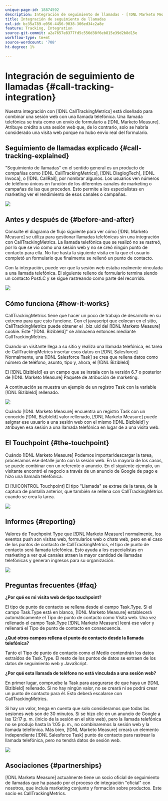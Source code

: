 ```yaml
---
unique-page-id: 18874592
description: Integración de seguimiento de llamadas - [!DNL Marketo Measure] - Documentación del producto
title: Integración de seguimiento de llamadas
exl-id: bc35a789-e056-4456-9038-306ed34c2a8e
feature: Tracking, Integration
source-git-commit: a2a7657e8377fd5c556d38f6eb815e39d2b8d15e
workflow-type: tm+mt
source-wordcount: '708'
ht-degree: 1%

---
```


# Integración de seguimiento de llamadas {#call-tracking-integration}

Nuestra integración con [!DNL CallTrackingMetrics] está diseñado para combinar una sesión web con una llamada telefónica. Una llamada telefónica se trata como un envío de formulario a [!DNL Marketo Measure]. Atribuye crédito a una sesión web que, de lo contrario, solo se habría considerado una visita web porque no hubo envío real del formulario.

## Seguimiento de llamadas explicado {#call-tracking-explained}

&quot;Seguimiento de llamadas&quot; en el sentido general es un producto de compañías como [!DNL CallTrackingMetrics], [!DNL DiaglogTech], [!DNL Invoca], o [!DNL CallRail], por nombrar algunos. Los usuarios ven números de teléfono únicos en función de los diferentes canales de marketing o campañas de las que proceden. Esto permite a los especialistas en marketing ver el rendimiento de esos canales o campañas.

![](assets/1.png)

## Antes y después de {#before-and-after}

Consulte el diagrama de flujo siguiente para ver cómo [!DNL Marketo Measure] se utiliza para gestionar llamadas telefónicas sin una integración con CallTrackingMetrics. La llamada telefónica que se realizó no se rastreó, por lo que se vio como una sesión web y no se creó ningún punto de contacto para ella. No fue hasta la siguiente visita en la que el usuario completó un formulario que finalmente se rellenó un punto de contacto.

Con la integración, puede ver que la sesión web estaba realmente vinculada a una llamada telefónica. El siguiente relleno de formulario termina siendo un contacto PostLC y se sigue rastreando como parte del recorrido.

![](assets/2.png)

## Cómo funciona {#how-it-works}

CallTrackingMetrics tiene que hacer un poco de trabajo de desarrollo en su extremo para que esto funcione. Con el javascript que colocan en el sitio, CallTrackingMetrics puede obtener el _biz_uid del [!DNL Marketo Measure] cookie. Este &quot;[!DNL BizibleId]&quot; se almacena entonces mediante CallTrackingMetrics.

Cuando un visitante llega a su sitio y realiza una llamada telefónica, es tarea de CallTrackingMetrics insertar esos datos en [!DNL Salesforce]  Normalmente, una [!DNL Salesforce Task] se crea que rellena datos como número de teléfono, asunto, tipo y, ahora, el [!DNL BizibleId]

El [!DNL BizibleId] es un campo que se instala con la versión 6.7 o posterior de [!DNL Marketo Measure] Paquete de atribución de marketing.

A continuación se muestra un ejemplo de un registro Task con la variable [!DNL BizibleId] rellenado.

![](assets/3.png)

Cuándo [!DNL Marketo Measure] encuentra un registro Task con un conocido [!DNL BizibleId] valor rellenado, [!DNL Marketo Measure] puede asignar ese usuario a una sesión web con el mismo [!DNL BizibleId] y atribuyen esa sesión a una llamada telefónica en lugar de a una visita web.

## El Touchpoint {#the-touchpoint}

Cuándo [!DNL Marketo Measure] Podemos importar/descargar la tarea, procesamos ese detalle junto con la sesión web. En la mayoría de los casos, se puede combinar con un referente o anuncio. En el siguiente ejemplo, un visitante encontró el negocio a través de un anuncio de Google de pago e hizo una llamada telefónica.

El [!UICONTROL Touchpoint] El tipo &quot;Llamada&quot; se extrae de la tarea, de la captura de pantalla anterior, que también se rellena con CallTrackingMetrics cuando se crea la tarea.

![](assets/4.png)

## Informes {#reporting}

Valores de Touchpoint Type que [!DNL Marketo Measure] normalmente, los eventos push son visitas web, formularios web o chats web, pero en el caso de los puntos de contacto de CallTrackingMetrics, el tipo de punto de contacto será llamada telefónica. Esto ayuda a los especialistas en marketing a ver qué canales atraen la mayor cantidad de llamadas telefónicas y generan ingresos para su organización.

![](assets/5.png)

## Preguntas frecuentes {#faq}

**¿Por qué es mi visita web de tipo touchpoint?**

El tipo de punto de contacto se rellena desde el campo Task.Type. Si el campo Task.Type está en blanco, [!DNL Marketo Measure] establecerá automáticamente el Tipo de punto de contacto como Visita web. Una vez rellenado el campo Task.Type [!DNL Marketo Measure] leerá ese valor y rellenará el Tipo de punto de contacto en consecuencia.

**¿Qué otros campos rellena el punto de contacto desde la llamada telefónica?**

Tanto el Tipo de punto de contacto como el Medio contendrán los datos extraídos de Task.Type. El resto de los puntos de datos se extraen de los datos de seguimiento web y JavaScript.

**¿Por qué esta llamada de teléfono no está vinculada a una sesión web?**

En primer lugar, compruebe la Task para asegurarse de que haya un [!DNL BizibleId] rellenado. Si no hay ningún valor, no se creará ni se podrá crear un punto de contacto para él. Esto deberá escalarse con CallTrackingMetrics.

Si hay un valor, tenga en cuenta que solo consideramos que todas las sesiones web son de 30 minutos. Si se hizo clic en un anuncio de Google a las 12:17 p. m. (inicio de la sesión en el sitio web), pero la llamada telefónica no se produjo hasta la 1:05 p. m., no combinaremos la sesión web y la llamada telefónica. Más bien, [!DNL Marketo Measure] creará un elemento independiente [!DNL Salesforce Task] punto de contacto para rastrear la llamada telefónica, pero no tendrá datos de sesión web.

![](assets/6.png)

## Asociaciones {#partnerships}

[!DNL Marketo Measure] actualmente tiene un socio oficial de seguimiento de llamadas que ha pasado por el proceso de integración &quot;oficial&quot; con nosotros, que incluía marketing conjunto y formación sobre productos. Este socio es CallTrackingMetrics.
